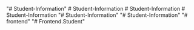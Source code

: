 "# Student-Information" 
#   S t u d e n t - I n f o r m a t i o n  
 #   S t u d e n t - I n f o r m a t i o n  
 #   S t u d e n t - I n f o r m a t i o n  
 "# Student-Information" 
"# Student-Information" 
"# frontend" 
"# Frontend.Student" 
